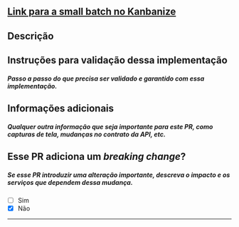 ## [Link para a small batch no Kanbanize](https://airfox.kanbanize.com/ctrl_board/)

## Descrição

## Instruções para validação dessa implementação
##### Passo a passo do que precisa ser validado e garantido com essa implementação.

## Informações adicionais
##### Qualquer outra informação que seja importante para este PR, como capturas de tela, mudanças no contrato da _API_, etc.

## Esse PR adiciona um _breaking change_?
##### Se esse PR introduzir uma alteração importante, descreva o impacto e os serviços que dependem dessa mudança.
- [ ] Sim
- [x] Não

--- 

